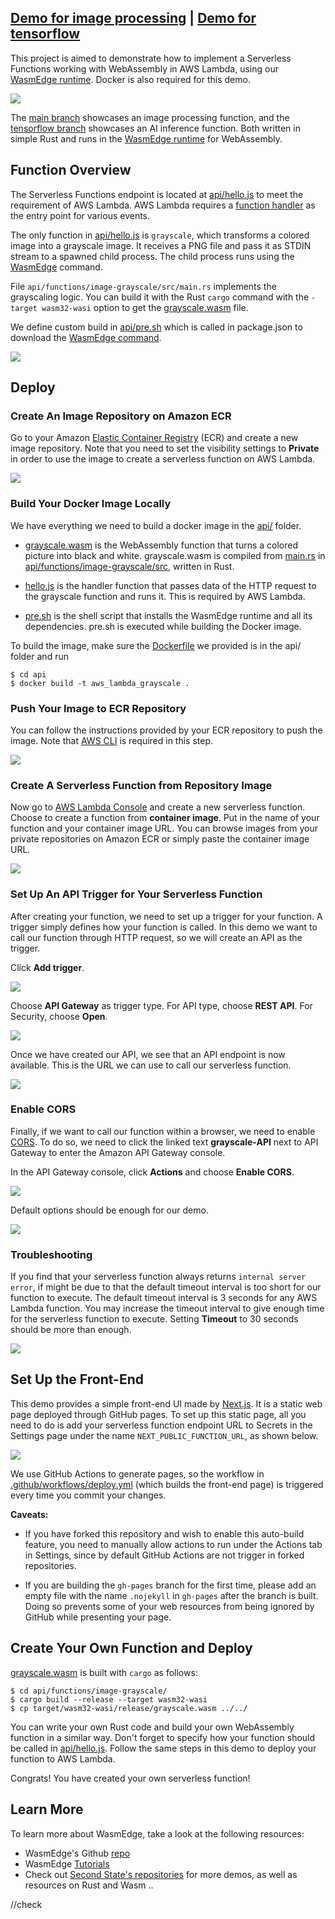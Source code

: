 ## [Demo for image processing](https://second-state.github.io/aws-lambda-wasm-runtime/) | [Demo for tensorflow](https://robnanarivo.github.io/aws-lambda-wasm-runtime/)

This project is aimed to demonstrate how to implement a Serverless Functions working with WebAssembly in AWS Lambda, using our [WasmEdge runtime](https://github.com/WasmEdge/WasmEdge). Docker is also required for this demo.

![](docs/images/service_arch.png)

The [main branch](https://github.com/second-state/aws-lambda-wasm-runtime/tree/main) showcases an image processing function, and the [tensorflow branch](https://github.com/second-state/aws-lambda-wasm-runtime/tree/tensorflow) showcases an AI inference function. Both written in simple Rust and runs in the [WasmEdge runtime](https://github.com/WasmEdge/WasmEdge) for WebAssembly.

## Function Overview

The Serverless Functions endpoint is located at [api/hello.js](https://github.com/second-state/aws-lambda-wasm-runtime/blob/main/api/hello.js) to meet the requirement of AWS Lambda. AWS Lambda requires a [function handler](https://docs.aws.amazon.com/lambda/latest/dg/nodejs-handler.html) as the entry point for various events.

The only function in [api/hello.js](https://github.com/second-state/aws-lambda-wasm-runtime/blob/main/api/hello.js) is `grayscale`, which transforms a colored image into a grayscale image. It receives a PNG file and pass it as STDIN stream to a spawned child process. The child process runs using the [WasmEdge](https://github.com/WasmEdge/WasmEdge) command.

File `api/functions/image-grayscale/src/main.rs` implements the grayscaling logic. You can build it with the Rust `cargo` command with the `-target wasm32-wasi` option to get the [grayscale.wasm](https://github.com/second-state/aws-lambda-wasm-runtime/blob/main/api/grayscale.wasm) file.

We define custom build in [api/pre.sh](https://github.com/second-state/aws-lambda-wasm-runtime/blob/main/api/pre.sh) which is called in package.json to download the [WasmEdge command](https://github.com/WasmEdge/WasmEdge/releases/tag/0.8.2). 

![](docs/images/aws-lambda-wasmedge-runtime.gif)

## Deploy

### Create An Image Repository on Amazon ECR

Go to your Amazon [Elastic Container Registry](https://console.aws.amazon.com/ecr/repositories) (ECR) and create a new image repository. Note that you need to set the visibility settings to **Private** in order to use the image to create a serverless function on AWS Lambda.

![](docs/images/1.repo.png)

### Build Your Docker Image Locally

We have everything we need to build a docker image in the [api/](https://github.com/second-state/aws-lambda-wasm-runtime/tree/main/api) folder. 

- [grayscale.wasm](https://github.com/second-state/aws-lambda-wasm-runtime/blob/main/api/grayscale.wasm) is the WebAssembly function that turns a colored picture into black and white. grayscale.wasm is compiled from [main.rs](https://github.com/second-state/aws-lambda-wasm-runtime/blob/main/api/functions/image-grayscale/src/main.rs) in [api/functions/image-grayscale/src](https://github.com/second-state/aws-lambda-wasm-runtime/tree/main/api/functions/image-grayscale/src), written in Rust.

- [hello.js](https://github.com/second-state/aws-lambda-wasm-runtime/blob/main/api/hello.js) is the handler function that passes data of the HTTP request to the grayscale function and runs it. This is required by AWS Lambda.

- [pre.sh](https://github.com/second-state/aws-lambda-wasm-runtime/blob/main/api/pre.sh) is the shell script that installs the WasmEdge runtime and all its dependencies. pre.sh is executed while building the Docker image.

To build the image, make sure the [Dockerfile](https://github.com/second-state/aws-lambda-wasm-runtime/blob/main/api/Dockerfile) we provided is in the api/ folder and run

```
$ cd api
$ docker build -t aws_lambda_grayscale .
```

### Push Your Image to ECR Repository

You can follow the instructions provided by your ECR repository to push the image. Note that [AWS CLI](https://docs.aws.amazon.com/cli/latest/userguide/install-cliv2.html) is required in this step.

![](docs/images/2.push.png)

### Create A Serverless Function from Repository Image

Now go to [AWS Lambda Console](https://console.aws.amazon.com/lambda/home) and create a new serverless function. Choose to create a function from **container image**. Put in the name of your function and your container image URL. You can browse images from your private repositories on Amazon ECR or simply paste the container image URL.

![](docs/images/3.function.png) 

### Set Up An API Trigger for Your Serverless Function

After creating your function, we need to set up a trigger for your function. A trigger simply defines how your function is called. In this demo we want to call our function through HTTP request, so we will create an API as the trigger.

Click **Add trigger**.

![](docs/images/4.trigger.png)

Choose **API Gateway** as trigger type. For API type, choose **REST API**. For Security, choose **Open**.

![](docs/images/5.api.png)

Once we have created our API, we see that an API endpoint is now available. This is the URL we can use to call our serverless function.

![](docs/images/6.link.png)

### Enable CORS

Finally, if we want to call our function within a browser, we need to enable [CORS](https://developer.mozilla.org/en-US/docs/Web/HTTP/CORS). To do so, we need to click the linked text **grayscale-API** next to API Gateway to enter the Amazon API Gateway console.

In the API Gateway console, click **Actions** and choose **Enable CORS**.

![](docs/images/7.CORS1.png)

Default options should be enough for our demo.

![](docs/images/8.CORS2.png)

### Troubleshooting

If you find that your serverless function always returns `internal server error`, if might be due to that the default timeout interval is too short for our function to execute. The default timeout interval is 3 seconds for any AWS Lambda function. You may increase the timeout interval to give enough time for the serverless function to execute. Setting **Timeout** to 30 seconds should be more than enough.

![](docs/images/9.troubleshoot.png)

## Set Up the Front-End

This demo provides a simple front-end UI made by [Next.js](https://nextjs.org). It is a static web page deployed through GitHub pages. To set up this static page, all you need to do is add your serverless function endpoint URL to Secrets in the Settings page under the name `NEXT_PUBLIC_FUNCTION_URL`, as shown below.

![](docs/images/10.page.png)

We use GitHub Actions to generate pages, so the workflow in [.github/workflows/deploy.yml](https://github.com/second-state/aws-lambda-wasm-runtime/blob/main/.github/workflows/deploy.yml) (which builds the front-end page) is triggered every time you commit your changes.

**Caveats:**

- If you have forked this repository and wish to enable this auto-build feature, you need to manually allow actions to run under the Actions tab in Settings, since by default GitHub Actions are not trigger in forked repositories.

- If you are building the `gh-pages` branch for the first time, please add an empty file with the name `.nojekyll` in `gh-pages` after the branch is built. Doing so prevents some of your web resources from being ignored by GitHub while presenting your page.

## Create Your Own Function and Deploy

[grayscale.wasm](https://github.com/second-state/aws-lambda-wasm-runtime/blob/main/api/grayscale.wasm) is built with `cargo` as follows:

```
$ cd api/functions/image-grayscale/
$ cargo build --release --target wasm32-wasi
$ cp target/wasm32-wasi/release/grayscale.wasm ../../
```

You can write your own Rust code and build your own WebAssembly function in a similar way. Don't forget to specify how your function should be called in [api/hello.js](https://github.com/second-state/aws-lambda-wasm-runtime/blob/main/api/hello.js). Follow the same steps in this demo to deploy your function to AWS Lambda. 

Congrats! You have created your own serverless function!

## Learn More

To learn more about WasmEdge, take a look at the following resources:

- WasmEdge's Github [repo](https://github.com/WasmEdge/WasmEdge)
- WasmEdge [Tutorials](https://wasmedge.org/#tutorials)
- Check out [Second State's repositories](https://github.com/second-state) for more demos, as well as resources on Rust and Wasm ..

//check
